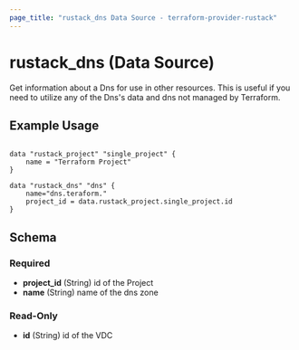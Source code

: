 ```yaml
---
page_title: "rustack_dns Data Source - terraform-provider-rustack"
---
```

# rustack_dns (Data Source)

Get information about a Dns for use in other resources. 
This is useful if you need to utilize any of the Dns's data and dns not managed by Terraform.

## Example Usage

```hcl

data "rustack_project" "single_project" {
    name = "Terraform Project"
}

data "rustack_dns" "dns" {
    name="dns.teraform."
    project_id = data.rustack_project.single_project.id
}

```

## Schema

### Required

- **project_id** (String) id of the Project
- **name** (String) name of the dns zone

### Read-Only

- **id** (String) id of the VDC
